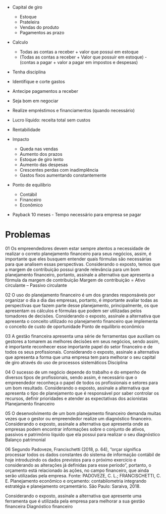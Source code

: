 - Capital de giro
	- Estoque
	- Prateleira
	- Vendas do produto
	- Pagamentos as prazo

- Calculo
	- Todas as contas a receber + valor que possui em estoque
	- (Todas as contas a receber + Valor que possuir em estoque) - (contas a pagar + valor a pagar em impostos e despesas)

- Tenha disciplina
- Identifique e corte gastos
- Antecipe pagamentos a receber
- Seja bom em negociar
- Realize empréstimos e financiamentos (quando necessário)

- Lucro líquido: receita total sem custos
- Rentabilidade

- Impacto
	- Queda nas vendas
	- Aumento dos prazos
	- Estoque de giro lento
	- Aumento das despesas
	- Crescentes perdas com inadimplência
	- Gastos fixos aumentando constantemente 

- Ponto de equilíbrio
	- Contábil
	- Financeiro
	- Econômico

- Payback 10 meses - Tempo necessário para empresa se pagar

# Problemas
01
Os empreendedores devem estar sempre atentos a necessidade de realizar o correto planejamento financeiro para seus negócios, assim, é importante que eles busquem entender quais fórmulas são necessárias para que analisem essas perspectivas. Considerando o exposto, temos que a margem de contribuição possui grande relevância para um bom planejamento financeiro, portanto, assinale a alternativa que apresenta a fórmula da margem de contribuição
Margem de contribuição = Ativo circulante – Passivo circulante

02
O uso do planejamento financeiro é um dos grandes responsáveis por organizar o dia a dia das empresas, portanto, é importante avaliar todas as perspectivas que fazem parte desse planejamento, principalmente, os que apresentam os cálculos e fórmulas que podem ser utilizadas pelos tomadores de decisões. Considerando o exposto, assinale a alternativa que apresenta o conceito utilizado no planejamento financeiro que implementa o conceito de custo de oportunidade
Ponto de equilíbrio econômico

03
A gestão financeira apresenta uma série de ferramentas que auxiliam os gestores a tomarem as melhores decisões em seus negócios, sendo assim, é importante reconhecer esse importante papel do setor financeiro e de todos os seus profissionais. Considerando o exposto, assinale a alternativa que apresenta a forma que uma empresa tem para melhorar o seu capital de giro através do uso de processos sistemáticos
Disciplina

04
O sucesso de um negócio depende do trabalho e do empenho de diversos tipos de profissionais, sendo assim, é necessário que o empreendedor reconheça o papel de todos os profissionais e setores para um bom resultado. Considerando o exposto, assinale a alternativa que apresenta o tipo de planejamento que é responsável por saber controlar os recursos, definir prioridades e atender as expectativas dos acionistas
Planejamento financeiro

05
O desenvolvimento de um bom planejamento financeiro demanda muitas vezes que o gestor ou empreendedor realize um diagnóstico financeiro. Considerando o exposto, assinale a alternativa que apresenta onde as empresas podem encontrar informações sobre o conjunto de ativos, passivos e patrimônio líquido que ela possui para realizar o seu diagnóstico
Balanço patrimonial

06
Segundo Padoveze, Francischetti (2018, p. 64), “orçar significa processar todos os dados constantes do sistema de informação contábil de hoje introduzindo os dados previstos para o próximo exercício e considerando as alterações já definidas para esse período”, portanto, o orçamento está relacionado às ações, no campo financeiro, que ainda serão utilizadas pela empresa.
Fonte: PADOVEZE, C. L.; FRANCISCHETTI, C. E. Planejamento econômico e orçamento: contabilometria integrando estratégia e planejamento orçamentário. São Paulo: Saraiva, 2018.

Considerando o exposto, assinale a alternativa que apresente uma ferramenta que é utilizada pela empresa para melhorar a sua gestão financeira
Diagnóstico financeiro